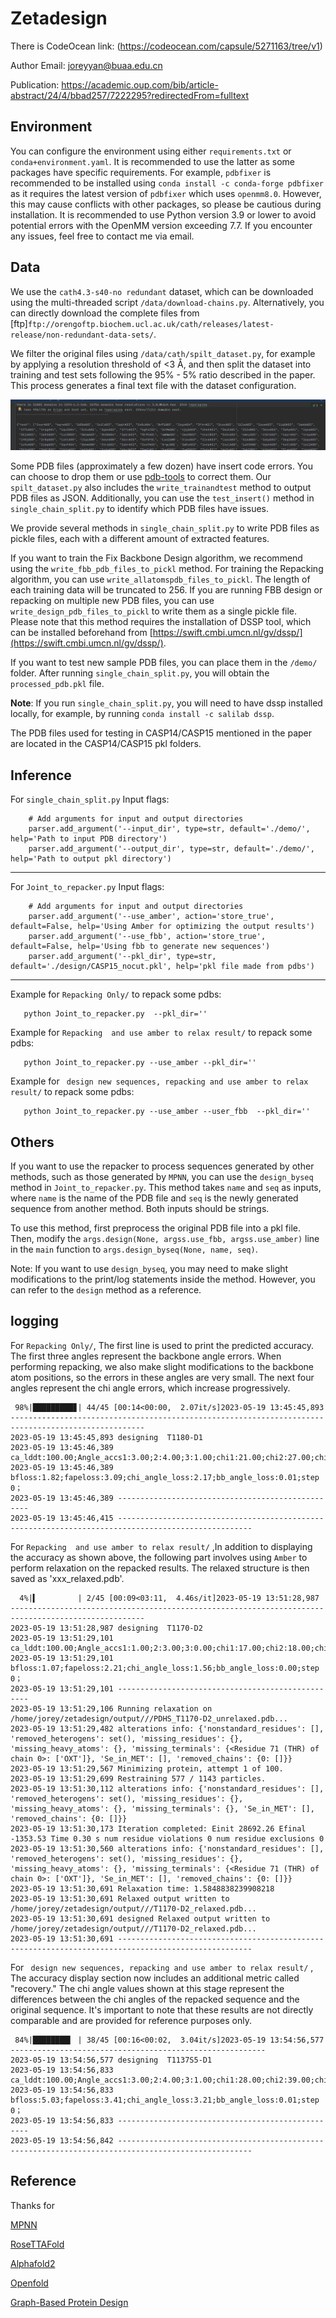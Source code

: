 # Zetadesign

There is CodeOcean link:
(https://codeocean.com/capsule/5271163/tree/v1)

Author Email: joreyyan@buaa.edu.cn 

Publication: https://academic.oup.com/bib/article-abstract/24/4/bbad257/7222295?redirectedFrom=fulltext



## Environment
You can configure the environment using either `requirements.txt` or `conda+environment.yaml`. It is recommended to use the latter as some packages have specific requirements. 
For example, `pdbfixer` is recommended to be installed using `conda install -c conda-forge pdbfixer` as it requires the latest version of `pdbfixer` which uses `openmm8.0`. 
However, this may cause conflicts with other packages, so please be cautious during installation. It is recommended to use Python version 3.9 or lower to avoid potential errors with the OpenMM version exceeding 7.7. If you encounter any issues, feel free to contact me via email.

## Data
We use the `cath4.3-s40-no redundant` dataset, which can be downloaded using the multi-threaded script `/data/download-chains.py`. Alternatively, 
you can directly download the complete files from  [ftp]`ftp://orengoftp.biochem.ucl.ac.uk/cath/releases/latest-release/non-redundant-data-sets/`.


We filter the original files using `/data/cath/spilt_dataset.py`, for example by applying a resolution threshold of <3 Å, 
and then split the dataset into training and test sets following the 95% - 5% ratio described in the paper. This process generates a final text file with the dataset configuration.

![Datasplit](https://github.com/JoreyYan/zetadesign/blob/master/image/dataspilt.png?raw=true)



Some PDB files (approximately a few dozen) have insert code errors. You can choose to drop them or use [pdb-tools](http://www.bonvinlab.org/pdb-tools/) to correct them. Our `spilt_dataset.py` also includes the `write_trainandtest` method to output PDB files as JSON. Additionally, you can use the `test_insert()` method in `single_chain_split.py` to identify which PDB files have issues.

We provide several methods in `single_chain_split.py` to write PDB files as pickle files, each with a different amount of extracted features.  

If you want to train the Fix Backbone Design algorithm, we recommend using the `write_fbb_pdb_files_to_pickl` method. For training the Repacking algorithm, you can use `write_allatomspdb_files_to_pickl`. The length of each training data will be truncated to 256. If you are running FBB design or repacking on multiple new PDB files, you can use `write_design_pdb_files_to_pickl` to write them as a single pickle file. Please note that this method requires the installation of DSSP tool, which can be installed beforehand from [https://swift.cmbi.umcn.nl/gv/dssp/](https://swift.cmbi.umcn.nl/gv/dssp/).

If you want to test new sample PDB files, you can place them in the `/demo/` folder. After running `single_chain_split.py`, you will obtain the `processed_pdb.pkl` file.

**Note**: If you run `single_chain_split.py`, you will need to have dssp installed locally, for example, by running `conda install -c salilab dssp`.

The PDB files used for testing in CASP14/CASP15 mentioned in the paper are located in the CASP14/CASP15 pkl folders.

## Inference

For `single_chain_split.py`
Input flags:
```
    # Add arguments for input and output directories
    parser.add_argument('--input_dir', type=str, default='./demo/', help='Path to input PDB directory')
    parser.add_argument('--output_dir', type=str, default='./demo/', help='Path to output pkl directory')
```
-----------------------------------------------------------------------------------------------------
For `Joint_to_repacker.py`
Input flags:
```
    # Add arguments for input and output directories
    parser.add_argument('--use_amber', action='store_true', default=False, help='Using Amber for optimizing the output results')
    parser.add_argument('--use_fbb', action='store_true', default=False, help='Using fbb to generate new sequences')
    parser.add_argument('--pkl_dir', type=str, default='./design/CASP15_nocut.pkl', help='pkl file made from pdbs')
```
-----------------------------------------------------------------------------------------------------

Example for `Repacking Only/` to repack some pdbs:
```
   python Joint_to_repacker.py  --pkl_dir=''
```

Example for `Repacking  and use amber to relax result/` to repack some pdbs:
```
   python Joint_to_repacker.py --use_amber --pkl_dir=''
```

Example for ` design new sequences, repacking and use amber to relax result/` to repack some pdbs:
```
   python Joint_to_repacker.py --use_amber --user_fbb  --pkl_dir=''
```

**Others**
-----------------------------------------------------------------------------------------------------
If you want to use the repacker to process sequences generated by other methods, such as those generated by `MPNN`, you can use the `design_byseq` method in `Joint_to_repacker.py`. This method takes `name` and `seq` as inputs, where `name` is the name of the PDB file and `seq` is the newly generated sequence from another method. Both inputs should be strings.

To use this method, first preprocess the original PDB file into a pkl file. Then, modify the `args.design(None, argss.use_fbb, argss.use_amber)` line in the `main` function to `args.design_byseq(None, name, seq)`.

Note: If you want to use `design_byseq`, you may need to make slight modifications to the print/log statements inside the method. However, you can refer to the `design` method as a reference.


logging 
-----------------------------------------------------------------------------------------------------
 For `Repacking Only/`, The first line is used to print the predicted accuracy. The first three angles represent the backbone angle errors. When performing repacking, we also make slight modifications to the backbone atom positions, so the errors in these angles are very small. The next four angles represent the chi angle errors, which increase progressively.
```
 98%|█████████▊| 44/45 [00:14<00:00,  2.07it/s]2023-05-19 13:45:45,893 ----------------------------------------------------------------------------------------------------
2023-05-19 13:45:45,893 designing  T1180-D1
2023-05-19 13:45:46,389 ca_lddt:100.00;Angle_accs1:3.00;2:4.00;3:1.00;chi1:21.00;chi2:27.00;chi3:43.00;chi4:58.00;
2023-05-19 13:45:46,389 bfloss:1.82;fapeloss:3.09;chi_angle_loss:2.17;bb_angle_loss:0.01;step 0；
2023-05-19 13:45:46,389 --------------------------------------------------
2023-05-19 13:45:46,415 ----------------------------------------------------------------------------------------------------
```

For `Repacking  and use amber to relax result/` ,In addition to displaying the accuracy as shown above, the following part involves using `Amber` to perform relaxation on the repacked results. The relaxed structure is then saved as 'xxx_relaxed.pdb'.
```
  4%|▍         | 2/45 [00:09<03:11,  4.46s/it]2023-05-19 13:51:28,987 ----------------------------------------------------------------------------------------------------
2023-05-19 13:51:28,987 designing  T1170-D2
2023-05-19 13:51:29,101 ca_lddt:100.00;Angle_accs1:1.00;2:3.00;3:0.00;chi1:17.00;chi2:18.00;chi3:45.00;chi4:27.00;
2023-05-19 13:51:29,101 bfloss:1.07;fapeloss:2.21;chi_angle_loss:1.56;bb_angle_loss:0.00;step 0；
2023-05-19 13:51:29,101 --------------------------------------------------
2023-05-19 13:51:29,106 Running relaxation on /home/jorey/zetadesign/output///PDHS_T1170-D2_unrelaxed.pdb...
2023-05-19 13:51:29,482 alterations info: {'nonstandard_residues': [], 'removed_heterogens': set(), 'missing_residues': {}, 'missing_heavy_atoms': {}, 'missing_terminals': {<Residue 71 (THR) of chain 0>: ['OXT']}, 'Se_in_MET': [], 'removed_chains': {0: []}}
2023-05-19 13:51:29,567 Minimizing protein, attempt 1 of 100.
2023-05-19 13:51:29,699 Restraining 577 / 1143 particles.
2023-05-19 13:51:30,112 alterations info: {'nonstandard_residues': [], 'removed_heterogens': set(), 'missing_residues': {}, 'missing_heavy_atoms': {}, 'missing_terminals': {}, 'Se_in_MET': [], 'removed_chains': {0: []}}
2023-05-19 13:51:30,173 Iteration completed: Einit 28692.26 Efinal -1353.53 Time 0.30 s num residue violations 0 num residue exclusions 0 
2023-05-19 13:51:30,560 alterations info: {'nonstandard_residues': [], 'removed_heterogens': set(), 'missing_residues': {}, 'missing_heavy_atoms': {}, 'missing_terminals': {<Residue 71 (THR) of chain 0>: ['OXT']}, 'Se_in_MET': [], 'removed_chains': {0: []}}
2023-05-19 13:51:30,691 Relaxation time: 1.5848838239908218
2023-05-19 13:51:30,691 Relaxed output written to /home/jorey/zetadesign/output///T1170-D2_relaxed.pdb...
2023-05-19 13:51:30,691 designed Relaxed output written to /home/jorey/zetadesign/output///T1170-D2_relaxed.pdb...
2023-05-19 13:51:30,691 ----------------------------------------------------------------------------------------------------
```

For ` design new sequences, repacking and use amber to relax result/` , The accuracy display section now includes an additional metric called "recovery." The chi angle values shown at this stage represent the differences between the chi angles of the repacked sequence and the original sequence. It's important to note that these results are not directly comparable and are provided for reference purposes only.
```
 84%|████████▍ | 38/45 [00:16<00:02,  3.04it/s]2023-05-19 13:54:56,577 ---------------------------------------------------------
2023-05-19 13:54:56,577 designing  T1137S5-D1
2023-05-19 13:54:56,833 ca_lddt:100.00;Angle_accs1:3.00;2:4.00;3:1.00;chi1:28.00;chi2:39.00;chi3:91.00;chi4:23.00;recovery:49.64
2023-05-19 13:54:56,833 bfloss:5.03;fapeloss:3.41;chi_angle_loss:3.21;bb_angle_loss:0.01;step 0；
2023-05-19 13:54:56,833 --------------------------------------------------
2023-05-19 13:54:56,842 ----------------------------------------------------------------------------------------------------
```

## Reference
Thanks for

[MPNN](https://github.com/dauparas/ProteinMPNN)

[RoseTTAFold](https://github.com/RosettaCommons/RoseTTAFold)

[Alphafold2](https://github.com/lucidrains/alphafold2)

[Openfold](https://github.com/aqlaboratory/openfold)

[Graph-Based Protein Design](https://github.com/jingraham/neurips19-graph-protein-design)





